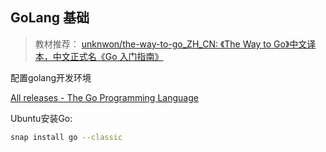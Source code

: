 ## GoLang 基础

> 教材推荐： [unknwon/the-way-to-go_ZH_CN: 《The Way to Go》中文译本，中文正式名《Go 入门指南》](https://github.com/Unknwon/the-way-to-go_ZH_CN)



配置golang开发环境

[All releases - The Go Programming Language](https://go.dev/dl/)

Ubuntu安装Go:

```bash
snap install go --classic
```

